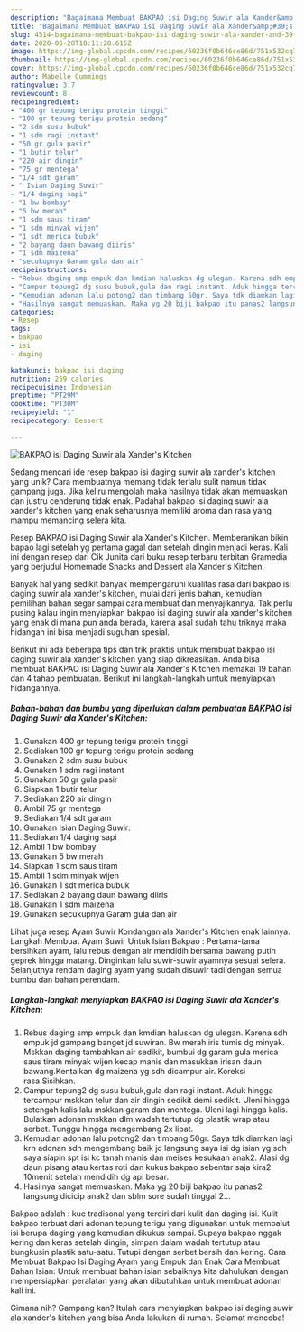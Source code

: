 ```yaml
---
description: "Bagaimana Membuat BAKPAO isi Daging Suwir ala Xander&amp;#39;s Kitchen, Menggugah Selera"
title: "Bagaimana Membuat BAKPAO isi Daging Suwir ala Xander&amp;#39;s Kitchen, Menggugah Selera"
slug: 4514-bagaimana-membuat-bakpao-isi-daging-suwir-ala-xander-and-39-s-kitchen-menggugah-selera
date: 2020-06-28T18:11:28.615Z
image: https://img-global.cpcdn.com/recipes/60236f0b646ce86d/751x532cq70/bakpao-isi-daging-suwir-ala-xanders-kitchen-foto-resep-utama.jpg
thumbnail: https://img-global.cpcdn.com/recipes/60236f0b646ce86d/751x532cq70/bakpao-isi-daging-suwir-ala-xanders-kitchen-foto-resep-utama.jpg
cover: https://img-global.cpcdn.com/recipes/60236f0b646ce86d/751x532cq70/bakpao-isi-daging-suwir-ala-xanders-kitchen-foto-resep-utama.jpg
author: Mabelle Cummings
ratingvalue: 3.7
reviewcount: 8
recipeingredient:
- "400 gr tepung terigu protein tinggi"
- "100 gr tepung terigu protein sedang"
- "2 sdm susu bubuk"
- "1 sdm ragi instant"
- "50 gr gula pasir"
- "1 butir telur"
- "220 air dingin"
- "75 gr mentega"
- "1/4 sdt garam"
- " Isian Daging Suwir"
- "1/4 daging sapi"
- "1 bw bombay"
- "5 bw merah"
- "1 sdm saus tiram"
- "1 sdm minyak wijen"
- "1 sdt merica bubuk"
- "2 bayang daun bawang diiris"
- "1 sdm maizena"
- "secukupnya Garam gula dan air"
recipeinstructions:
- "Rebus daging smp empuk dan kmdian haluskan dg ulegan. Karena sdh empuk jd gampang banget jd suwiran. Bw merah iris tumis dg minyak. Mskkan daging tambahkan air sedikit, bumbui dg garam gula merica saus tiram minyak wijen kecap manis dan masukkan irisan daun bawang.Kentalkan dg maizena yg sdh dicampur air. Koreksi rasa.Sisihkan."
- "Campur tepung2 dg susu bubuk,gula dan ragi instant. Aduk hingga tercampur mskkan telur dan air dingin sedikit demi sedikit. Uleni hingga setengah kalis lalu mskkan garam dan mentega. Uleni lagi hingga kalis. Bulatkan adonan mskkan dlm wadah tertutup dg plastik wrap atau serbet. Tunggu hingga mengembang 2x lipat."
- "Kemudian adonan lalu potong2 dan timbang 50gr. Saya tdk diamkan lagi krn adonan sdh mengembang baik jd langsung saya isi dg isian yg sdh saya siapin spt isi kc tanah manis dan meises kesukaan anak2. Alasi dg daun pisang atau kertas roti dan kukus bakpao sebentar saja kira2 10menit setelah mendidih dg api besar."
- "Hasilnya sangat memuaskan. Maka yg 20 biji bakpao itu panas2 langsung dicicip anak2 dan sblm sore sudah tinggal 2..."
categories:
- Resep
tags:
- bakpao
- isi
- daging

katakunci: bakpao isi daging 
nutrition: 259 calories
recipecuisine: Indonesian
preptime: "PT29M"
cooktime: "PT30M"
recipeyield: "1"
recipecategory: Dessert

---
```



![BAKPAO isi Daging Suwir ala Xander&#39;s Kitchen](https://img-global.cpcdn.com/recipes/60236f0b646ce86d/751x532cq70/bakpao-isi-daging-suwir-ala-xanders-kitchen-foto-resep-utama.jpg)

Sedang mencari ide resep bakpao isi daging suwir ala xander&#39;s kitchen yang unik? Cara membuatnya memang tidak terlalu sulit namun tidak gampang juga. Jika keliru mengolah maka hasilnya tidak akan memuaskan dan justru cenderung tidak enak. Padahal bakpao isi daging suwir ala xander&#39;s kitchen yang enak seharusnya memiliki aroma dan rasa yang mampu memancing selera kita.

Resep BAKPAO isi Daging Suwir ala Xander&#39;s Kitchen. Memberanikan bikin bapao lagi setelah yg pertama gagal dan setelah dingin menjadi keras. Kali ini dengan resep dari Cik Junita dari buku resep terbaru terbitan Gramedia yang berjudul Homemade Snacks and Dessert ala Xander&#39;s Kitchen.

Banyak hal yang sedikit banyak mempengaruhi kualitas rasa dari bakpao isi daging suwir ala xander&#39;s kitchen, mulai dari jenis bahan, kemudian pemilihan bahan segar sampai cara membuat dan menyajikannya. Tak perlu pusing kalau ingin menyiapkan bakpao isi daging suwir ala xander&#39;s kitchen yang enak di mana pun anda berada, karena asal sudah tahu triknya maka hidangan ini bisa menjadi suguhan spesial.


Berikut ini ada beberapa tips dan trik praktis untuk membuat bakpao isi daging suwir ala xander&#39;s kitchen yang siap dikreasikan. Anda bisa membuat BAKPAO isi Daging Suwir ala Xander&#39;s Kitchen memakai 19 bahan dan 4 tahap pembuatan. Berikut ini langkah-langkah untuk menyiapkan hidangannya.

<!--inarticleads1-->

##### Bahan-bahan dan bumbu yang diperlukan dalam pembuatan BAKPAO isi Daging Suwir ala Xander&#39;s Kitchen:

1. Gunakan 400 gr tepung terigu protein tinggi
1. Sediakan 100 gr tepung terigu protein sedang
1. Gunakan 2 sdm susu bubuk
1. Gunakan 1 sdm ragi instant
1. Gunakan 50 gr gula pasir
1. Siapkan 1 butir telur
1. Sediakan 220 air dingin
1. Ambil 75 gr mentega
1. Sediakan 1/4 sdt garam
1. Gunakan  Isian Daging Suwir:
1. Sediakan 1/4 daging sapi
1. Ambil 1 bw bombay
1. Gunakan 5 bw merah
1. Siapkan 1 sdm saus tiram
1. Ambil 1 sdm minyak wijen
1. Gunakan 1 sdt merica bubuk
1. Sediakan 2 bayang daun bawang diiris
1. Gunakan 1 sdm maizena
1. Gunakan secukupnya Garam gula dan air


Lihat juga resep Ayam Suwir Kondangan ala Xander&#39;s Kitchen enak lainnya. Langkah Membuat Ayam Suwir Untuk Isian Bakpao : Pertama-tama bersihkan ayam, lalu rebus dengan air mendidih bersama bawang putih geprek hingga matang. Dinginkan lalu suwir-suwir ayamnya sesuai selera. Selanjutnya rendam daging ayam yang sudah disuwir tadi dengan semua bumbu dan bahan perendam. 

<!--inarticleads2-->

##### Langkah-langkah menyiapkan BAKPAO isi Daging Suwir ala Xander&#39;s Kitchen:

1. Rebus daging smp empuk dan kmdian haluskan dg ulegan. Karena sdh empuk jd gampang banget jd suwiran. Bw merah iris tumis dg minyak. Mskkan daging tambahkan air sedikit, bumbui dg garam gula merica saus tiram minyak wijen kecap manis dan masukkan irisan daun bawang.Kentalkan dg maizena yg sdh dicampur air. Koreksi rasa.Sisihkan.
1. Campur tepung2 dg susu bubuk,gula dan ragi instant. Aduk hingga tercampur mskkan telur dan air dingin sedikit demi sedikit. Uleni hingga setengah kalis lalu mskkan garam dan mentega. Uleni lagi hingga kalis. Bulatkan adonan mskkan dlm wadah tertutup dg plastik wrap atau serbet. Tunggu hingga mengembang 2x lipat.
1. Kemudian adonan lalu potong2 dan timbang 50gr. Saya tdk diamkan lagi krn adonan sdh mengembang baik jd langsung saya isi dg isian yg sdh saya siapin spt isi kc tanah manis dan meises kesukaan anak2. Alasi dg daun pisang atau kertas roti dan kukus bakpao sebentar saja kira2 10menit setelah mendidih dg api besar.
1. Hasilnya sangat memuaskan. Maka yg 20 biji bakpao itu panas2 langsung dicicip anak2 dan sblm sore sudah tinggal 2...


Bakpao adalah : kue tradisonal yang terdiri dari kulit dan daging isi. Kulit bakpao terbuat dari adonan tepung terigu yang digunakan untuk membalut isi berupa daging yang kemudian dikukus sampai. Supaya bakpao nggak kering dan keras setelah dingin, simpan dalam wadah tertutup atau bungkusin plastik satu-satu. Tutupi dengan serbet bersih dan kering. Cara Membuat Bakpao Isi Daging Ayam yang Empuk dan Enak Cara Membuat Bahan Isian: Untuk membuat bahan isian sebaiknya kita dahulukan dengan mempersiapkan peralatan yang akan dibutuhkan untuk membuat adonan kali ini. 

Gimana nih? Gampang kan? Itulah cara menyiapkan bakpao isi daging suwir ala xander&#39;s kitchen yang bisa Anda lakukan di rumah. Selamat mencoba!
